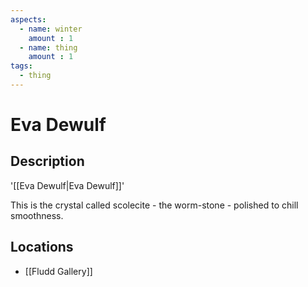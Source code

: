 ```yaml
---
aspects: 
  - name: winter
    amount : 1
  - name: thing
    amount : 1
tags:
  - thing
---
```


# Eva Dewulf

## Description
'[[Eva Dewulf|Eva Dewulf]]'

This is the crystal called scolecite - the worm-stone - polished to chill smoothness.
## Locations
- [[Fludd Gallery]]